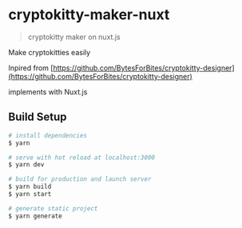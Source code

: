 # cryptokitty-maker-nuxt
> cryptokitty maker on nuxt.js

Make cryptokitties easily

Inpired from [https://github.com/BytesForBites/cryptokitty-designer](https://github.com/BytesForBites/cryptokitty-designer)

implements with Nuxt.js

## Build Setup

``` bash
# install dependencies
$ yarn 

# serve with hot reload at localhost:3000
$ yarn dev

# build for production and launch server
$ yarn build
$ yarn start

# generate static project
$ yarn generate
```
